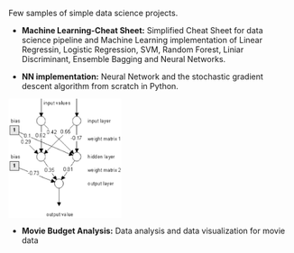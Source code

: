 Few samples of simple data science projects.

- **Machine Learning-Cheat Sheet:** Simplified Cheat Sheet for data science pipeline and Machine Learning implementation of Linear Regressin, Logistic Regression, SVM, Random Forest, Liniar Discriminant, Ensemble Bagging and Neural Networks.

- **NN implementation:** Neural Network and the stochastic gradient descent algorithm from scratch in Python.

<img src="img/NN.png" width="200px" align="center">

- **Movie Budget Analysis:** Data analysis and data visualization for movie data
